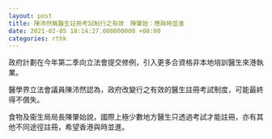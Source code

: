 ```yaml
---
layout: post
title: 陳沛然稱醫生註冊考試制行之有效　陳肇始：應與時並進
date: 2021-02-05 18:14:27.000000000 +08:00
categories: rthk
---
```


政府計劃在今年第二季向立法會提交修例，引入更多合資格非本地培訓醫生來港執業。

醫學界立法會議員陳沛然認為，政府改變行之有效的醫生註冊考試制度，可能最終得不償失。

食物及衞生局局長陳肇始說，國際上極少數地方醫生只透過考試才能註冊，亦有其他不同途徑註冊，希望香港與時並進。
